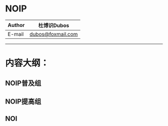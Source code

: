 NOIP
======

|Author|杜博识Dubos|
|---|---|
|E-mail|dubos@foxmail.com|
------

# 内容大纲：
## NOIP普及组
## NOIP提高组
## NOI
